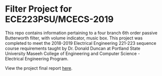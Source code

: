 # Filter Project for ECE223PSU/MCECS-2019

This repo contains information pertaining to a four branch 6th order passive Butterworth filter, with volume indicator, music box.
This project was completed to meet the 2018-2019 Electrical Engineering 221-223 sequence course requirements taught by Dr. Donald Duncan at Portland State University Maseeh College of Engineering and Computer Science - Electrical Engineering Program. 

View the project final report [here](report).
